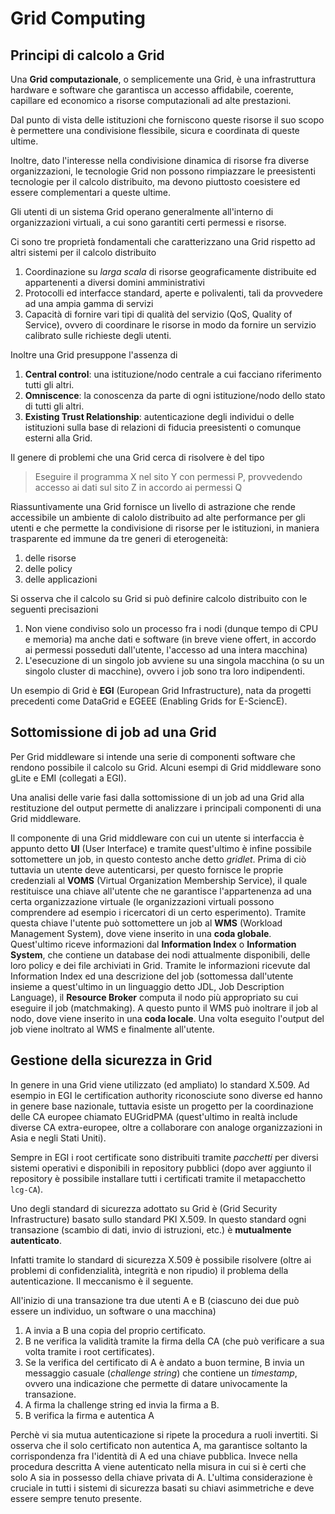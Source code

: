 # Grid Computing

## Principi di calcolo a Grid

Una **Grid computazionale**, o semplicemente una Grid, è una infrastruttura hardware e software che garantisca un accesso affidabile, coerente, capillare ed economico a risorse computazionali ad alte prestazioni.

Dal punto di vista delle istituzioni che forniscono queste risorse il suo scopo è permettere una condivisione flessibile, sicura e coordinata di queste ultime.

Inoltre, dato l'interesse nella condivisione dinamica di risorse fra diverse organizzazioni, le tecnologie Grid non possono rimpiazzare le preesistenti tecnologie per il calcolo distribuito, ma devono piuttosto coesistere ed essere complementari a queste ultime.

Gli utenti di un sistema Grid operano generalmente all'interno di organizzazioni virtuali, a cui sono garantiti certi permessi e risorse.

Ci sono tre proprietà fondamentali che caratterizzano una Grid rispetto ad altri sistemi per il calcolo distribuito

1. Coordinazione su *larga scala* di risorse geograficamente distribuite ed appartenenti a diversi domini amministrativi
2. Protocolli ed interfacce standard, aperte e polivalenti, tali da provvedere ad una ampia gamma di servizi
3. Capacità di fornire vari tipi di qualità del servizio (QoS, Quality of Service), ovvero di coordinare le risorse in modo da fornire un servizio calibrato sulle richieste degli utenti.

Inoltre una Grid presuppone l'assenza di

1. **Central control**: una istituzione/nodo centrale a cui facciano riferimento tutti gli altri.
2. **Omniscence**: la conoscenza da parte di ogni istituzione/nodo dello stato di tutti gli altri.
3. **Existing Trust Relationship**: autenticazione degli individui o delle istituzioni sulla base di relazioni di fiducia preesistenti o comunque esterni alla Grid.

Il genere di problemi che una Grid cerca di risolvere è del tipo 

> Eseguire il programma X nel sito Y con permessi P, provvedendo accesso ai dati sul sito Z in accordo ai permessi Q

Riassuntivamente una Grid fornisce un livello di astrazione che rende accessibile un ambiente di calolo distribuito ad alte performance per gli utenti e che permette la condivisione di risorse per le istituzioni, in maniera trasparente ed immune da tre generi di eterogeneità:

1. delle risorse
2. delle policy
3. delle applicazioni

Si osserva che il calcolo su Grid si può definire calcolo distribuito con le seguenti precisazioni

1. Non viene condiviso solo un processo fra i nodi (dunque tempo di CPU e memoria) ma anche dati e software (in breve viene offert, in accordo ai permessi posseduti dall'utente, l'accesso ad una intera macchina)
2. L'esecuzione di un singolo job avviene su una singola macchina (o su un singolo cluster di macchine), ovvero i job sono tra loro indipendenti.

Un esempio di Grid è **EGI** (European Grid Infrastructure), nata da progetti precedenti come DataGrid e EGEEE (Enabling Grids for E-SciencE).

## Sottomissione di job ad una Grid

Per Grid middleware si intende una serie di componenti software che rendono possibile il calcolo su Grid. Alcuni esempi di Grid middleware sono gLite e EMI (collegati a EGI). 

Una analisi delle varie fasi dalla sottomissione di un job ad una Grid alla restituzione del output permette di analizzare i principali componenti di una Grid middleware.

Il componente di una Grid middleware con cui un utente si interfaccia è appunto detto **UI** (User Interface) e tramite quest'ultimo è infine possibile sottomettere un job, in questo contesto anche detto *gridlet*. Prima di ciò tuttavia un utente deve autenticarsi, per questo fornisce le proprie credenziali al **VOMS** (Virtual Organization Membership Service), il quale restituisce una chiave all'utente che ne garantisce l'appartenenza ad una certa organizzazione virtuale (le organizzazioni virtuali possono comprendere ad esempio i ricercatori di un certo esperimento). Tramite questa chiave l'utente può sottomettere un job al **WMS** (Workload Management System), dove viene inserito in una **coda globale**. Quest'ultimo riceve informazioni dal **Information Index** o **Information System**, che contiene un database dei nodi attualmente disponibili, delle loro policy e dei file archiviati in Grid. Tramite le informazioni ricevute dal Information Index ed una descrizione del job (sottomessa dall'utente insieme a quest'ultimo in un linguaggio detto JDL, Job Description Language), il **Resource Broker** computa il nodo più appropriato su cui eseguire il job (matchmaking). A questo punto il WMS può inoltrare il job al nodo, dove viene inserito in una **coda locale**. Una volta eseguito l'output del job viene inoltrato al WMS e finalmente all'utente.

## Gestione della sicurezza in Grid

In genere in una Grid viene utilizzato (ed ampliato) lo standard X.509. Ad esempio in EGI le certification authority riconosciute sono diverse ed hanno in genere base nazionale, tuttavia esiste un progetto per la coordinazione delle CA europee chiamato EUGridPMA (quest'ultimo in realtà include diverse CA extra-europee, oltre a collaborare con analoge organizzazioni in Asia e negli Stati Uniti).

Sempre in EGI i root certificate sono distribuiti tramite *pacchetti* per diversi sistemi operativi e disponibili in repository pubblici (dopo aver aggiunto il repository è possibile installare tutti i certificati tramite il metapacchetto `lcg-CA`).

Uno degli standard di sicurezza adottato su Grid è (Grid Security Infrastructure) basato sullo standard PKI X.509. In questo standard ogni transazione (scambio di dati, invio di istruzioni, etc.) è **mutualmente autenticato**. 

Infatti tramite lo standard di sicurezza X.509 è possibile risolvere (oltre ai problemi di confidenzialità, integrità e non ripudio) il problema della autenticazione. Il meccanismo è il seguente.

All'inizio di una transazione tra due utenti A e B (ciascuno dei due può essere un individuo, un software o una macchina)

1. A invia a B una copia del proprio certificato. 
2. B ne verifica la validità tramite la firma della CA (che può verificare a sua volta tramite i root certificates).
3. Se la verifica del certificato di A è andato a buon termine, B invia un messaggio casuale (*challenge string*) che contiene un *timestamp*, ovvero una indicazione che permette di datare univocamente la transazione.
4. A firma la challenge string ed invia la firma a B.
5. B verifica la firma e autentica A

Perchè vi sia mutua autenticazione si ripete la procedura a ruoli invertiti. Si osserva che il solo certificato non autentica A, ma garantisce soltanto la corrispondenza fra l'identità di A ed una chiave pubblica. Invece nella procedura descritta A viene autenticato nella misura in cui si è certi che solo A sia in possesso della chiave privata di A. L'ultima considerazione è cruciale in tutti i sistemi di sicurezza basati su chiavi asimmetriche e deve essere sempre tenuto presente.






















